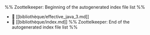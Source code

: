 %% Zoottelkeeper: Beginning of the autogenerated index file list  %%
- 📄 [[bibliothèque/effective_java_3.md]]
- 📄 [[bibliothèque/index.md]]
%% Zoottelkeeper: End of the autogenerated index file list  %%
